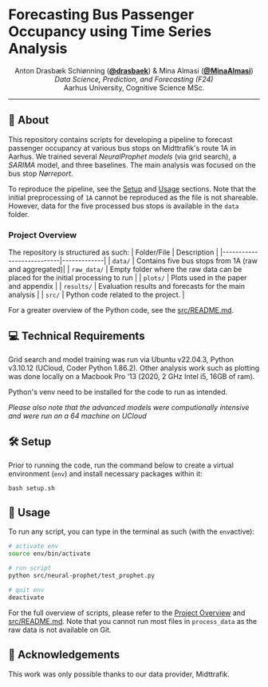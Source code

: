 # Forecasting Bus Passenger Occupancy using Time Series Analysis
<p align="center">
  Anton Drasbæk Schiønning (<strong><a href="https://github.com/drasbaek">@drasbaek</a></strong>) &
  Mina Almasi (<strong><a href="https://github.com/MinaAlmasi">@MinaAlmasi</a></strong>)<br>
  <em>Data Science, Prediction, and Forecasting (F24)</em>
  <br>
  Aarhus University, Cognitive Science MSc.
  <br>
</p>
<hr>

## 🚌 About 
This repository contains scripts for developing a pipeline to forecast passenger occupancy at various bus stops on Midttrafik's route 1A in Aarhus. We trained several *NeuralProphet models* (via grid search), a *SARIMA* model, and three baselines. The main analysis was focused on the bus stop *Nørreport*. 

To reproduce the pipeline, see the [Setup](#️-setup) and [Usage](#-usage) sections. Note that the initial preprocessing of `1A` cannot be reproduced as the file is not shareable. However, data for the five processed bus stops is available in the `data` folder.

### Project Overview
The repository is structured as such: 
| Folder/File               | Description |
|---------------------------|-------------|
| `data/`                   | Contains five bus stops from 1A (raw and aggregated)|
| `raw_data/`               | Empty folder where the raw data can be placed for the initial processing to run |
| `plots/`                  | Plots used in the paper and appendix |
| `results/`                | Evaluation results and forecasts for the main analysis |
| `src/`                    | Python code related to the project. |


For a greater overview of the Python code, see the [src/README.md](src/README.md).

## 💻 Technical Requirements
Grid search and model training was run via  Ubuntu v22.04.3, Python v3.10.12 (UCloud, Coder Python 1.86.2). Other analysis work such as plotting was done locally on a Macbook Pro ‘13 (2020, 2 GHz Intel i5, 16GB of ram). 

Python's venv need to be installed for the code to run as intended. 

*Please also note that the advanced models were computionally intensive and were run on a 64 machine on UCloud* 

## 🛠️ Setup
Prior to running the code, run the command below to create a virtual environment (`env`) and install necessary packages within it: 
```
bash setup.sh
```

##  🚀 Usage 
To run any script, you can type in the terminal as such (with the `env`active):
```bash
# activate env
source env/bin/activate

# run script
python src/neural-prophet/test_prophet.py

# quit env 
deactivate
```
For the full overview of scripts, please refer to the [Project Overview](#project-overview) and [src/README.md](src/README.md). Note that you cannot run most files in `process_data` as the raw data is not available on Git.

## 🌟 Acknowledgements 
This work was only possible thanks to our data provider, Midttrafik.